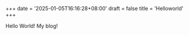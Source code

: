 +++
date = '2025-01-05T16:16:28+08:00'
draft = false
title = 'Helloworld'
+++

Hello World! My blog!
